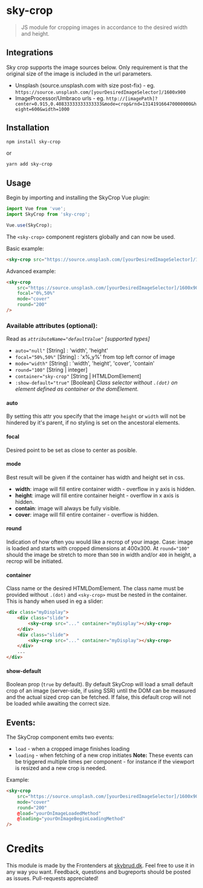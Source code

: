 # sky-crop
> JS module for cropping images in accordance to the desired width and height.

## Integrations
Sky crop supports the image sources below. Only requirement is that the original size of the image is included in the url parameters.
- Unsplash (source.unsplash.com with size post-fix) - eg. `https://source.unsplash.com/[yourDesiredImageSelector]/1600x900`
- ImageProcessor/Umbraco urls - eg. `http://[imagePath]?center=0.915,0.40833333333333333&mode=crop&rnd=131419166470000000&height=600&width=1000`

## Installation
```bash
npm install sky-crop
```
or
```bash
yarn add sky-crop
```

## Usage
Begin by importing and installing the SkyCrop Vue plugin:
```js
import Vue from 'vue';
import SkyCrop from 'sky-crop';

Vue.use(SkyCrop);

```
The `<sky-crop>` component registers globally and can now be used.

Basic example:
``` html
<sky-crop src="https://source.unsplash.com/[yourDesiredImageSelector]/1600x900" />
```

Advanced example:
``` html
<sky-crop
	src="https://source.unsplash.com/[yourDesiredImageSelector]/1600x900"
	focal="0%,50%"
	mode="cover"
	round="200"
/>
```
### Available attributes (optional): 
Read as *`attributeName="defaultValue"` [supported types]*
* `auto="null"` [String] : 'width', 'height'
* `focal="50%,50%"` [String] : 'x%,y%' from top left cornor of image
* `mode="width"` [String] : 'width', 'height', 'cover', 'contain'
* `round="100"` [String | integer] 
* `container="sky-crop"` [String | HTMLDomElement]
* `:show-default="true"` [Boolean]
*Class selector without `.(dot)` on element defined as container or the domElement.*

#### auto
By setting this attr you specify that the image `height` or `width` will not be hindered by it's parent, if no styling is set on the ancestoral elements.

#### focal
Desired point to be set as close to center as posible.

#### mode
Best result will be given if the container has width and height set in css.
* **width**: image will fill entire container width - overflow in y axis is hidden.
* **height**: image will fill entire container height - overflow in x axis is hidden.
* **contain**: image will always be fully visible.
* **cover**: image will fill entire container - overflow is hidden.

#### round
Indication of how often you would like a recrop of your image. Case: image is loaded and starts with cropped dimensions at 400x300. At `round="100"` should the image be stretch to more than `500` in width and/or `400` in height, a recrop will be initiated.

#### container
Class name or the desired HTMLDomElement. The class name must be provided without `.(dot)` and `<sky-crop>` must be nested in the container. This is handy when used in eg a slider:
```html
<div class="myDisplay">
    <div class="slide">
        <sky-crop src="..." container="myDisplay"></sky-crop>
    </div>
    <div class="slide">
        <sky-crop src="..." container="myDisplay"></sky-crop>
    </div>
    ...
</div>
```

#### show-default
Boolean prop (`true` by default). By default SkyCrop will load a small default crop of an image (server-side, if using SSR) until the DOM can be measured and the actual sized crop can be fetched. If false, this default crop will not be loaded while awaiting the correct size.

## Events:
The SkyCrop component emits two events:
* `load` - when a cropped image finishes loading
* `loading` - when fetching of a new crop initiates
**Note:** These events can be triggered multiple times per component - for instance if the viewport is resized and a new crop is needed.

Example:
```html
<sky-crop
	src="https://source.unsplash.com/[yourDesiredImageSelector]/1600x900"
	mode="cover"
	round="200"
    @load="yourOnImageLoadedMethod"
    @loading="yourOnImageBeginLoadingMethod"
/>
```

# Credits
This module is made by the Frontenders at [skybrud.dk](http://www.skybrud.dk/). Feel free to use it in any way you want. Feedback, questions and bugreports should be posted as issues. Pull-requests appreciated!
